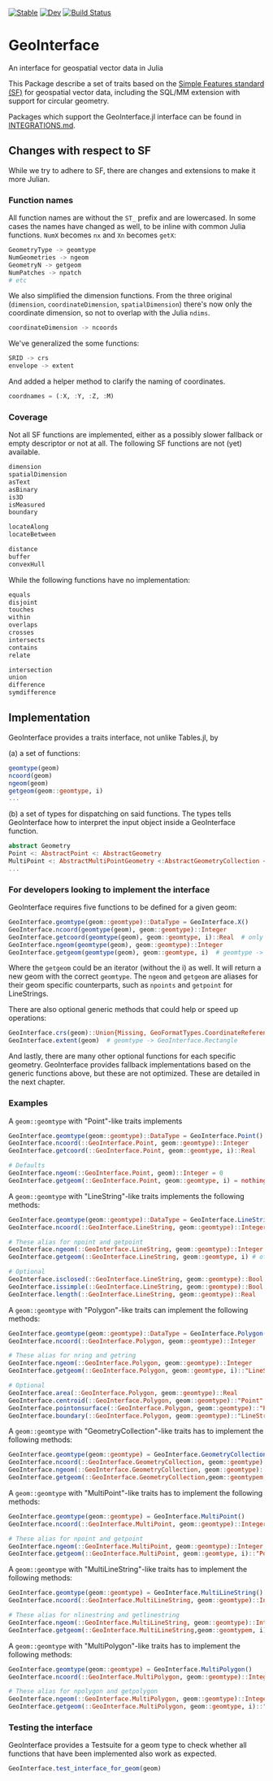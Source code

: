 [![Stable](https://img.shields.io/badge/docs-stable-blue.svg)](https://juliageo.github.io/GeoInterface.jl/stable)
[![Dev](https://img.shields.io/badge/docs-dev-blue.svg)](https://juliageo.github.io/GeoInterface.jl/dev)
[![Build Status](https://github.com/JuliaGeo/GeoInterface.jl/actions/workflows/CI.yml/badge.svg?branch=main)](https://github.com/JuliaGeo/GeoInterface.jl/actions/workflows/CI.yml?query=branch%3Amain)

# GeoInterface
An interface for geospatial vector data in Julia

This Package describe a set of traits based on the [Simple Features standard (SF)](https://www.opengeospatial.org/standards/sfa)
for geospatial vector data, including the SQL/MM extension with support for circular geometry. 

Packages which support the GeoInterface.jl interface can be found in [INTEGRATIONS.md](INTEGRATIONS.md).

## Changes with respect to SF
While we try to adhere to SF, there are changes and extensions to make it more Julian.

### Function names
All function names are without the `ST_` prefix and are lowercased. In some cases the names have changed as well, to be inline with common Julia functions. `NumX` becomes `nx` and `Xn` becomes `getX`:
```julia
GeometryType -> geomtype
NumGeometries -> ngeom
GeometryN -> getgeom
NumPatches -> npatch
# etc
```

We also simplified the dimension functions. From the three original (`dimension`, `coordinateDimension`, `spatialDimension`) there's now only the coordinate dimension, so not to overlap with the Julia `ndims`.
```julia
coordinateDimension -> ncoords
```

We've generalized the some functions:
```julia
SRID -> crs
envelope -> extent
```

And added a helper method to clarify the naming of coordinates.
```julia
coordnames = (:X, :Y, :Z, :M)
```

### Coverage
Not all SF functions are implemented, either as a possibly slower fallback or empty descriptor or not at all. The following SF functions are not (yet) available.

```julia
dimension
spatialDimension
asText
asBinary
is3D
isMeasured
boundary

locateAlong
locateBetween

distance
buffer
convexHull

```
While the following functions have no implementation:
```julia
equals
disjoint
touches
within
overlaps
crosses
intersects
contains
relate

intersection
union
difference
symdifference
```


## Implementation
GeoInterface provides a traits interface, not unlike Tables.jl, by 

(a) a set of functions: 
```julia
geomtype(geom)
ncoord(geom)
ngeom(geom)
getgeom(geom::geomtype, i)
...
```
(b) a set of types for dispatching on said functions.
 The types tells GeoInterface how to interpret the input object inside a GeoInterface function.

```julia
abstract Geometry
Point <: AbstractPoint <: AbstractGeometry
MultiPoint <: AbstractMultiPointGeometry <:AbstractGeometryCollection <: AbstractGeometry
...
```

### For developers looking to implement the interface
GeoInterface requires five functions to be defined for a given geom:

```julia
GeoInterface.geomtype(geom::geomtype)::DataType = GeoInterface.X()
GeoInterface.ncoord(geomtype(geom), geom::geomtype)::Integer
GeoInterface.getcoord(geomtype(geom), geom::geomtype, i)::Real  # only for Points
GeoInterface.ngeom(geomtype(geom), geom::geomtype)::Integer
GeoInterface.getgeom(geomtype(geom), geom::geomtype, i)  # geomtype -> GeoInterface.Y
```
Where the `getgeom` could be an iterator (without the i) as well. It will return a new geom with the correct `geomtype`. The `ngeom` and `getgeom` are aliases for their geom specific counterparts, such as `npoints` and `getpoint` for LineStrings.

There are also optional generic methods that could help or speed up operations:
```julia
GeoInterface.crs(geom)::Union{Missing, GeoFormatTypes.CoordinateReferenceSystemFormat}
GeoInterface.extent(geom)  # geomtype -> GeoInterface.Rectangle
```

And lastly, there are many other optional functions for each specific geometry. GeoInterface provides fallback implementations based on the generic functions above, but these are not optimized. These are detailed in the next chapter.

### Examples

A `geom::geomtype` with "Point"-like traits implements
```julia
GeoInterface.geomtype(geom::geomtype)::DataType = GeoInterface.Point()
GeoInterface.ncoord(::GeoInterface.Point, geom::geomtype)::Integer
GeoInterface.getcoord(::GeoInterface.Point, geom::geomtype, i)::Real

# Defaults
GeoInterface.ngeom(::GeoInterface.Point, geom)::Integer = 0
GeoInterface.getgeom(::GeoInterface.Point, geom::geomtype, i) = nothing
```

A `geom::geomtype` with "LineString"-like traits implements the following methods:
```julia
GeoInterface.geomtype(geom::geomtype)::DataType = GeoInterface.LineString()
GeoInterface.ncoord(::GeoInterface.LineString, geom::geomtype)::Integer

# These alias for npoint and getpoint
GeoInterface.ngeom(::GeoInterface.LineString, geom::geomtype)::Integer
GeoInterface.getgeom(::GeoInterface.LineString, geom::geomtype, i) # of geomtype Point

# Optional
GeoInterface.isclosed(::GeoInterface.LineString, geom::geomtype)::Bool
GeoInterface.issimple(::GeoInterface.LineString, geom::geomtype)::Bool
GeoInterface.length(::GeoInterface.LineString, geom::geomtype)::Real
```
A `geom::geomtype` with "Polygon"-like traits can implement the following methods:
```julia
GeoInterface.geomtype(geom::geomtype)::DataType = GeoInterface.Polygon()
GeoInterface.ncoord(::GeoInterface.Polygon, geom::geomtype)::Integer

# These alias for nring and getring
GeoInterface.ngeom(::GeoInterface.Polygon, geom::geomtype)::Integer
GeoInterface.getgeom(::GeoInterface.Polygon, geom::geomtype, i)::"LineString"

# Optional
GeoInterface.area(::GeoInterface.Polygon, geom::geomtype)::Real
GeoInterface.centroid(::GeoInterface.Polygon, geom::geomtype)::"Point"
GeoInterface.pointonsurface(::GeoInterface.Polygon, geom::geomtype)::"Point"
GeoInterface.boundary(::GeoInterface.Polygon, geom::geomtype)::"LineString"

```
A `geom::geomtype` with "GeometryCollection"-like traits has to implement the following methods:
```julia
GeoInterface.geomtype(geom::geomtype) = GeoInterface.GeometryCollection()
GeoInterface.ncoord(::GeoInterface.GeometryCollection, geom::geomtype)::Integer
GeoInterface.ngeom(::GeoInterface.GeometryCollection, geom::geomtype)::Integer
GeoInterface.getgeom(::GeoInterface.GeometryCollection,geom::geomtypem, i)::"Geometry"
```
A `geom::geomtype` with "MultiPoint"-like traits has to implement the following methods:
```julia
GeoInterface.geomtype(geom::geomtype) = GeoInterface.MultiPoint()
GeoInterface.ncoord(::GeoInterface.MultiPoint, geom::geomtype)::Integer

# These alias for npoint and getpoint
GeoInterface.ngeom(::GeoInterface.MultiPoint, geom::geomtype)::Integer
GeoInterface.getgeom(::GeoInterface.MultiPoint, geom::geomtype, i)::"Point"
```
A `geom::geomtype` with "MultiLineString"-like traits has to implement the following methods:
```julia
GeoInterface.geomtype(geom::geomtype) = GeoInterface.MultiLineString()
GeoInterface.ncoord(::GeoInterface.MultiLineString, geom::geomtype)::Integer

# These alias for nlinestring and getlinestring
GeoInterface.ngeom(::GeoInterface.MultiLineString, geom::geomtype)::Integer
GeoInterface.getgeom(::GeoInterface.MultiLineString,geom::geomtypem, i)::"LineString"
```
A `geom::geomtype` with "MultiPolygon"-like traits has to implement the following methods:
```julia
GeoInterface.geomtype(geom::geomtype) = GeoInterface.MultiPolygon()
GeoInterface.ncoord(::GeoInterface.MultiPolygon, geom::geomtype)::Integer

# These alias for npolygon and getpolygon
GeoInterface.ngeom(::GeoInterface.MultiPolygon, geom::geomtype)::Integer
GeoInterface.getgeom(::GeoInterface.MultiPolygon, geom::geomtype, i)::"Polygon"
```


### Testing the interface
GeoInterface provides a Testsuite for a geom type to check whether all functions that have been implemented also work as expected.

```julia
GeoInterface.test_interface_for_geom(geom)
```
